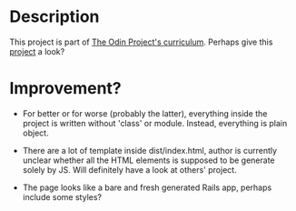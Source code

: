 # Description
This project is part of [The Odin Project's curriculum](https://www.theodinproject.com/lessons/javascript-todo-list). Perhaps give this [project](https://ls1955.github.io/odin-todo-list/) a look?

# Improvement?
* For better or for worse (probably the latter), everything inside the project
is written without 'class' or module. Instead, everything is plain object.

* There are a lot of template inside dist/index.html, author is currently unclear
whether all the HTML elements is supposed to be generate solely by JS. Will
definitely have a look at others' project.

* The page looks like a bare and fresh generated Rails app, perhaps include some styles?

